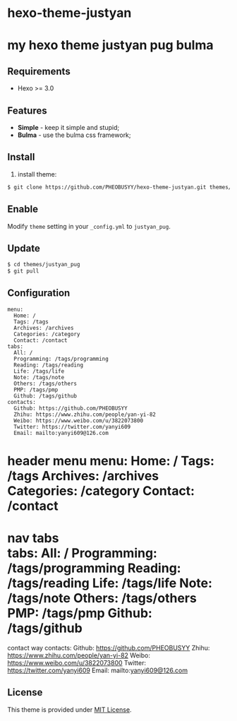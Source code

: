 # hexo-theme-justyan
my hexo theme justyan pug bulma
===


## Requirements ##

* Hexo >= 3.0


## Features ##

* **Simple** - keep it simple and stupid;
* **Bulma** - use the bulma css framework;

## Install ##

1) install theme:

``` sh
$ git clone https://github.com/PHEOBUSYY/hexo-theme-justyan.git themes/wixo
```


## Enable ##

Modify `theme` setting in your `_config.yml` to `justyan_pug`.

## Update ##

``` sh
$ cd themes/justyan_pug
$ git pull
```

## Configuration ##

```
menu:
  Home: /
  Tags: /tags
  Archives: /archives
  Categories: /category
  Contact: /contact
tabs:
  All: /
  Programming: /tags/programming
  Reading: /tags/reading
  Life: /tags/life
  Note: /tags/note
  Others: /tags/others
  PMP: /tags/pmp
  Github: /tags/github
contacts:
  Github: https://github.com/PHEOBUSYY
  Zhihu: https://www.zhihu.com/people/yan-yi-82
  Weibo: https://www.weibo.com/u/3822073800
  Twitter: https://twitter.com/yanyi609
  Email: mailto:yanyi609@126.com
```
header menu
menu:
  Home: /
  Tags: /tags
  Archives: /archives
  Categories: /category
  Contact: /contact
===  
nav tabs  
tabs:
  All: /
  Programming: /tags/programming
  Reading: /tags/reading
  Life: /tags/life
  Note: /tags/note
  Others: /tags/others
  PMP: /tags/pmp
  Github: /tags/github
===
contact way
contacts:
  Github: https://github.com/PHEOBUSYY
  Zhihu: https://www.zhihu.com/people/yan-yi-82
  Weibo: https://www.weibo.com/u/3822073800
  Twitter: https://twitter.com/yanyi609
  Email: mailto:yanyi609@126.com

## License ##

This theme is provided under [MIT License](http://opensource.org/licenses/MIT).

